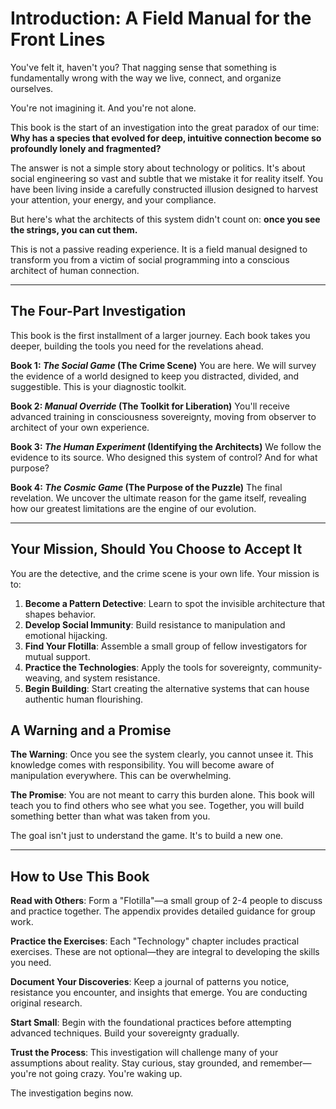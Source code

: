 # Introduction: A Field Manual for the Front Lines

You've felt it, haven't you? That nagging sense that something is fundamentally wrong with the way we live, connect, and organize ourselves.

You're not imagining it. And you're not alone.

This book is the start of an investigation into the great paradox of our time: **Why has a species that evolved for deep, intuitive connection become so profoundly lonely and fragmented?**

The answer is not a simple story about technology or politics. It's about social engineering so vast and subtle that we mistake it for reality itself. You have been living inside a carefully constructed illusion designed to harvest your attention, your energy, and your compliance.

But here's what the architects of this system didn't count on: **once you see the strings, you can cut them.**

This is not a passive reading experience. It is a field manual designed to transform you from a victim of social programming into a conscious architect of human connection.

---

## The Four-Part Investigation

This book is the first installment of a larger journey. Each book takes you deeper, building the tools you need for the revelations ahead.

**Book 1: *The Social Game* (The Crime Scene)**
You are here. We will survey the evidence of a world designed to keep you distracted, divided, and suggestible. This is your diagnostic toolkit.

**Book 2: *Manual Override* (The Toolkit for Liberation)**
You'll receive advanced training in consciousness sovereignty, moving from observer to architect of your own experience.

**Book 3: *The Human Experiment* (Identifying the Architects)**
We follow the evidence to its source. Who designed this system of control? And for what purpose?

**Book 4: *The Cosmic Game* (The Purpose of the Puzzle)**
The final revelation. We uncover the ultimate reason for the game itself, revealing how our greatest limitations are the engine of our evolution.

---

## Your Mission, Should You Choose to Accept It

You are the detective, and the crime scene is your own life. Your mission is to:

1. **Become a Pattern Detective**: Learn to spot the invisible architecture that shapes behavior.
2. **Develop Social Immunity**: Build resistance to manipulation and emotional hijacking.
3. **Find Your Flotilla**: Assemble a small group of fellow investigators for mutual support.
4. **Practice the Technologies**: Apply the tools for sovereignty, community-weaving, and system resistance.
5. **Begin Building**: Start creating the alternative systems that can house authentic human flourishing.

## A Warning and a Promise

**The Warning**: Once you see the system clearly, you cannot unsee it. This knowledge comes with responsibility. You will become aware of manipulation everywhere. This can be overwhelming.

**The Promise**: You are not meant to carry this burden alone. This book will teach you to find others who see what you see. Together, you will build something better than what was taken from you.

The goal isn't just to understand the game. It's to build a new one.

---

## How to Use This Book

**Read with Others**: Form a "Flotilla"—a small group of 2-4 people to discuss and practice together. The appendix provides detailed guidance for group work.

**Practice the Exercises**: Each "Technology" chapter includes practical exercises. These are not optional—they are integral to developing the skills you need.

**Document Your Discoveries**: Keep a journal of patterns you notice, resistance you encounter, and insights that emerge. You are conducting original research.

**Start Small**: Begin with the foundational practices before attempting advanced techniques. Build your sovereignty gradually.

**Trust the Process**: This investigation will challenge many of your assumptions about reality. Stay curious, stay grounded, and remember—you're not going crazy. You're waking up.

The investigation begins now.
